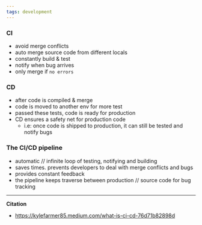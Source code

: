 ```yaml
---
tags: development
---
```


### CI
- avoid merge conflicts
- auto merge source code from different locals
- constantly build & test
- notify when bug arrives
- only merge if `no errors`

### CD
- after code is compiled & merge
- code is moved to another env for more test
- passed these tests, code is ready for production
- CD ensures a safety net for production code
	- i.e: once code is shipped to production, it can still be tested and notify bugs

### The CI/CD pipeline
- automatic // infinite loop of testing, notifying and building
- saves times. prevents developers to deal with merge conflicts and bugs
- provides constant feedback
- the pipeline keeps traverse between production // source code for bug tracking

---

**Citation**
- https://kylefarmer85.medium.com/what-is-ci-cd-76d71b82898d